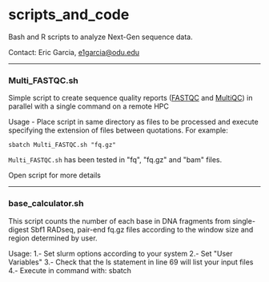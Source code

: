 # scripts_and_code

Bash and R scripts to analyze Next-Gen sequence data. 

Contact: Eric Garcia, e1garcia@odu.edu

---

### Multi_FASTQC.sh

Simple script to create sequence quality reports ([FASTQC](https://www.bioinformatics.babraham.ac.uk/projects/fastqc/) and [MultiQC](https://multiqc.info/)) in parallel with a single command on a remote HPC

Usage - Place script in same directory as files to be processed and execute specifying the extension of files between quotations. For example:
```
sbatch Multi_FASTQC.sh "fq.gz"
```

`Multi_FASTQC.sh` has been tested in "fq", "fq.gz" and "bam" files.

Open script for more details

---

### base_calculator.sh

This script counts the number of each base in DNA fragments from single-digest Sbf1 RADseq, pair-end fq.gz files according to the window size and region determined by user. 

Usage:
1.- Set slurm options according to your system
2.- Set "User Variables" 
3.- Check that the ls statement in line 69 will list your input files
4.- Execute in command with: sbatch <script name> <"readDir">
```
sbatch base_calculator.sh "F"
```

Open script for more details

---

### base_proportions.R

R script to calculate, and plot, base pair proportions and mean base pair proportion of DNA fragments position by position

Uses the output of "base_calculator.sh", or tsv files with base pair counts from single digest RADseq, paired-End sequencing data, as input

Open script for more details

---

### concat_fqFiles_diffLanes.sh

Simple script to concatenate files of the same individuals but from multiple sequencing lanes

Usage: Open the script can enter your files' read and lane info 

---

### subsetting_VCF_files.dat

User friendly list of steps and code to succesfully subset VCF files while maintaining functionality

---
